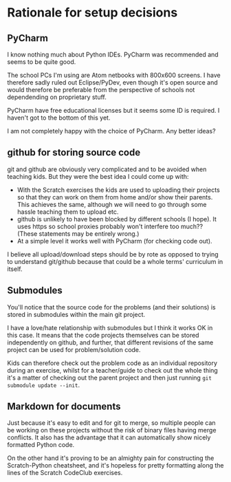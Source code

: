 Rationale for setup decisions
===============================

PyCharm
-------

I know nothing much about Python IDEs. PyCharm was recommended and seems to be quite good.

The school PCs I'm using are Atom netbooks with 800x600 screens. I have therefore sadly
ruled out Eclipse/PyDev, even though it's open source and would therefore be preferable
from the perspective of schools not dependending on proprietary stuff.

PyCharm have free educational licenses but it seems some ID is required. I haven't got to the
bottom of this yet.

I am not completely happy with the choice of PyCharm. Any better ideas?

github for storing source code
--------------------------------

git and github are obviously very complicated and to be avoided when teaching kids.
But they were the best idea I could come up with:

* With the Scratch exercises the kids are used to uploading their projects so that they can
  work on them from home and/or show their parents. This achieves the same, although
  we will need to go through some hassle teaching them to upload etc.
* github is unlikely to have been blocked by different schools (I hope). It uses https so school
  proxies probably won't interfere too much?? (These statements may be entirely wrong.)
* At a simple level it works well with PyCharm (for checking code out).

I believe all upload/download steps should be by rote as opposed to trying to understand
git/github because that could be a whole terms' curriculum in itself.

Submodules
----------

You'll notice that the source code for the problems (and their solutions) is stored in submodules
within the main git project.

I have a love/hate relationship with submodules but I think it works OK in this case. It means
that the code projects themselves can be stored independently on github, and further, that different
revisions of the same project can be used for problem/solution code.

Kids can therefore check out the problem code as an individual repository during an exercise,
whilst for a teacher/guide to check out the whole thing it's a matter of checking out the parent
project and then just running `git submodule update --init`.

Markdown for documents
----------------------

Just because it's easy to edit and for git to merge, so multiple people can be working on these
projects without the risk of binary files having merge conflicts. It also has the advantage that it
can automatically show nicely formatted Python code.

On the other hand it's proving to be an almighty pain for constructing the Scratch-Python cheatsheet,
and it's hopeless for pretty formatting along the lines of the Scratch CodeClub exercises.
